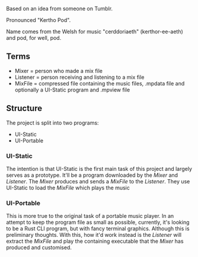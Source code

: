Based on an idea from someone on Tumblr.

Pronounced "Kertho Pod".

Name comes from the Welsh for music "cerddoriaeth" (kerthor-ee-aeth) and pod, for well, pod.

## Terms
- Mixer = person who made a mix file
- Listener = person receiving and listening to a mix file
- MixFile = compressed file containing the music files, .mpdata file and optionally a UI-Static program and .mpview file

## Structure
The project is split into two programs:
 - UI-Static
 - UI-Portable

### UI-Static
The intention is that UI-Static is the first main task of this project and largely serves as a prototype. It'll be a program downloaded by the _Mixer_ and _Listener_. The _Mixer_ produces and sends a _MixFile_ to the _Listener_. They use UI-Static to load the _MixFile_ which plays the music

### UI-Portable
This is more true to the original task of a portable music player. In an attempt to keep the program file as small as possible, currently, it's looking to be a Rust CLI program, but with fancy terminal graphics. Although this is preliminary thoughts.
With this, how it'd work instead is the _Listener_ will extract the _MixFile_ and play the containing executable that the _Mixer_ has produced and customised.
